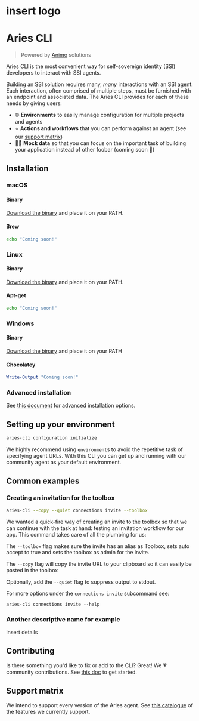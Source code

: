 # insert logo

# Aries CLI

> Powered by [Animo](https://animo.id) solutions

<!-- Add badges? -->

Aries CLI is the most convenient way for self-sovereign identity (SSI) developers to interact with SSI agents.

Building an SSI solution requires many, _many_ interactions with an SSI agent. Each interaction, often comprised of multiple steps, must be furnished with an endpoint and associated data. The Aries CLI provides for each of these needs by giving users:

* 🌐 **Environments** to easily manage configuration for multiple projects and agents
* ⭐ **Actions and workflows** that you can perform against an agent (see our [support matrix](./docs/support_matrix.md))
* 💅🏻 **Mock data** so that you can focus on the important task of building your application instead of other foobar (coming soon 🚧)

## Installation
### macOS
#### Binary
<!-- TODO: Add link -->
[Download the binary](linky) and place it on your PATH.

#### Brew
```sh
echo "Coming soon!"
```

### Linux
#### Binary
<!-- TODO: Add link -->
[Download the binary](linky) and place it on your PATH.

#### Apt-get
```sh
echo "Coming soon!"
```

### Windows

#### Binary
<!-- TODO: Add link -->
[Download the binary](linky) and place it on your PATH

#### Chocolatey

```powershell
Write-Output "Coming soon!"
```

### Advanced installation

See [this document](./docs/advanced_installation.md) for advanced installation options.

## Setting up your environment

```sh
aries-cli configuration initialize
```

We highly recommend using `environment`s to avoid the repetitive task of
specifying agent URLs. With this CLI you can get up and running with our
community agent as your default environment.

## Common examples

### Creating an invitation for the toolbox

```sh
aries-cli --copy --quiet connections invite --toolbox
```

We wanted a quick-fire way of creating an invite to the toolbox so that we can
continue with the task at hand: testing an invitation workflow for our app. This
command takes care of all the plumbing for us:

The `--toolbox` flag makes sure the invite has an alias as Toolbox, sets auto accept to true and sets the toolbox as admin for the invite.

The `--copy` flag will copy the invite URL to your clipboard so it can easily be pasted in the toolbox

Optionally, add the `--quiet` flag to suppress output to stdout.

For more options under the `connections invite` subcommand see:

```
aries-cli connections invite --help
```

### Another descriptive name for example

insert details

## Contributing

Is there something you'd like to fix or add to the CLI? Great! We 💗 community
contributions. See [this doc](./docs/contributing.md) to get started.

## Support matrix

We intend to support every version of the Aries agent. See [this catalogue](./docs/support_matrix.md) of the features we currently support.
